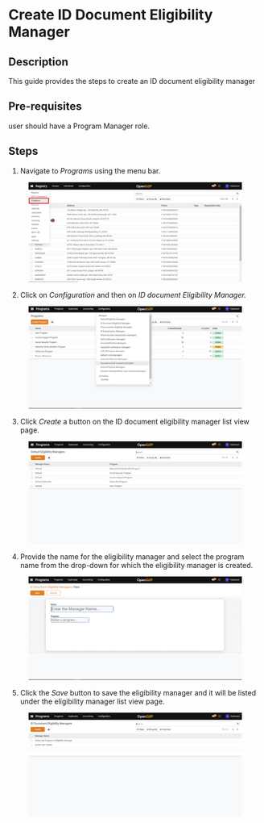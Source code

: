 # Create ID Document Eligibility Manager

## Description

This guide provides the steps to create an ID document eligibility manager

## Pre-requisites

user should have a Program Manager role.

## Steps

1. Navigate to _Programs_ using the menu bar.

<figure><img src="../../../.gitbook/assets/programs.png" alt=""><figcaption></figcaption></figure>

2. Click on _Configuration_ and then on _ID document Eligibility Manager._&#x20;

<figure><img src="../../../.gitbook/assets/configuration (1).png" alt=""><figcaption></figcaption></figure>

3. Click _Create_ a button on the ID document eligibility manager list view page.

<figure><img src="../../../.gitbook/assets/default-eligibility-manager-listview-page.png" alt=""><figcaption></figcaption></figure>

4. Provide the name for the eligibility manager and select the program name from the drop-down for which the eligibility manager is created.

<figure><img src="../../../.gitbook/assets/id-document-eligibility-manager-creation-page.png" alt=""><figcaption></figcaption></figure>

5. Click the _Save_ button to save the eligibility manager and it will be listed under the eligibility manager list view page.&#x20;

<figure><img src="../../../.gitbook/assets/id-document-eligibility-manager-listview-page.png" alt=""><figcaption></figcaption></figure>
